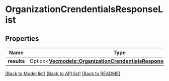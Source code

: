 # OrganizationCrendentialsResponseList

## Properties

Name | Type | Description | Notes
------------ | ------------- | ------------- | -------------
**results** | Option<[**Vec<models::OrganizationCrendentialsResponseListResultsInner>**](OrganizationCrendentialsResponseList_results_inner.md)> |  | [optional]

[[Back to Model list]](../README.md#documentation-for-models) [[Back to API list]](../README.md#documentation-for-api-endpoints) [[Back to README]](../README.md)


